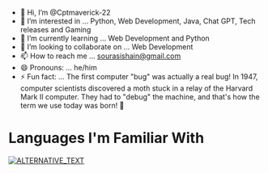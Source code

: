 - 👋 Hi, I’m @Cptmaverick-22
- 👀 I’m interested in ... Python, Web Development, Java, Chat GPT, Tech releases and Gaming
- 🌱 I’m currently learning ... Web Development and Python
- 💞️ I’m looking to collaborate on ... Web Development
- 📫 How to reach me ... sourasishain@gmail.com
- 😄 Pronouns: ... he/him
- ⚡ Fun fact: ... The first computer "bug" was actually a real bug! In 1947, computer scientists discovered a moth stuck in a relay of the Harvard Mark II computer. They had to "debug" the machine, and that's how the term we use today was born! 🐛

# Languages I'm Familiar With

<a href="TARGET_LINK">
    <img alt="ALTERNATIVE_TEXT" src="https://img.shields.io/badge/MySQL-005C84?style=for-the-badge&logo=mysql&logoColor=white" />
</a>
<!---
Cptmaverick-22/Cptmaverick-22 is a ✨ special ✨ repository because its `README.md` (this file) appears on your GitHub profile.
You can click the Preview link to take a look at your changes.
--->

